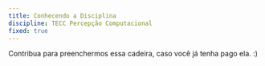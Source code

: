 ```yaml
---
title: Conhecendo a Disciplina
discipline: TECC Percepção Computacional
fixed: true
---
```


Contribua para preenchermos essa cadeira, caso você já tenha pago ela. :)

